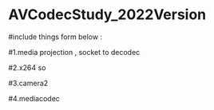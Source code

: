 # AVCodecStudy_2022Version
#include things form below :

#1.media projection , socket to decodec

#2.x264 so  

#3.camera2

#4.mediacodec

